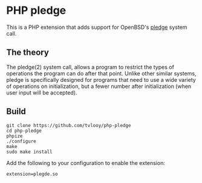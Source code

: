 # PHP pledge

This is a PHP extension that adds support for OpenBSD's [pledge](http://man.openbsd.org/OpenBSD-current/man2/pledge.2) system call.

## The theory

The pledge(2) system call, allows a program to restrict the types of operations the program can do after that point. Unlike other similar systems, pledge is specifically designed for programs that need to use a wide variety of operations on initialization, but a fewer number after initialization (when user input will be accepted).

## Build

```
git clone https://github.com/tvlooy/php-pledge
cd php-pledge
phpize
./configure
make
sudo make install
```

Add the following to your configuration to enable the extension:

```
extension=plegde.so
```


